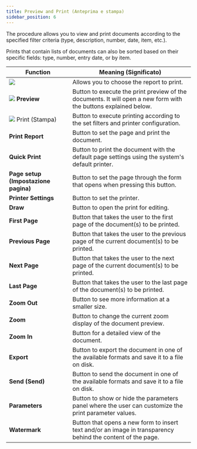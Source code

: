 ```yaml
---
title: Preview and Print (Anteprima e stampa)
sidebar_position: 6
---
```


The procedure allows you to view and print documents according to the specified filter criteria (type, description, number, date, item, etc.).

Prints that contain lists of documents can also be sorted based on their specific fields: type, number, entry date, or by item.

| **Function** | Meaning (Significato) |
| --- | --- |
| ![](/img/neutral/common/combo.png)| Allows you to choose the report to print. |
| ![](/img/neutral/common/preview.png) **Preview**| Button to execute the print preview of the documents. It will open a new form with the buttons explained below. |
| ![](/img/neutral/common/print.png) Print (Stampa)| Button to execute printing according to the set filters and printer configuration. |
|**Print Report**| Button to set the page and print the document. |
|**Quick Print**| Button to print the document with the default page settings using the system's default printer. |
|**Page setup (Impostazione pagina)**| Button to set the page through the form that opens when pressing this button. |
|**Printer Settings**| Button to set the printer. |
|**Draw**| Button to open the print for editing. |
|**First Page**| Button that takes the user to the first page of the document(s) to be printed. |
|**Previous Page**| Button that takes the user to the previous page of the current document(s) to be printed. |
|**Next Page**| Button that takes the user to the next page of the current document(s) to be printed. |
|**Last Page**| Button that takes the user to the last page of the document(s) to be printed. |
|**Zoom Out**| Button to see more information at a smaller size. |
|**Zoom**| Button to change the current zoom display of the document preview. |
|**Zoom In**| Button for a detailed view of the document. |
|**Export**| Button to export the document in one of the available formats and save it to a file on disk. |
|**Send (Send)**| Button to send the document in one of the available formats and save it to a file on disk. |
|**Parameters**| Button to show or hide the parameters panel where the user can customize the print parameter values. |
|**Watermark**| Button that opens a new form to insert text and/or an image in transparency behind the content of the page. |
